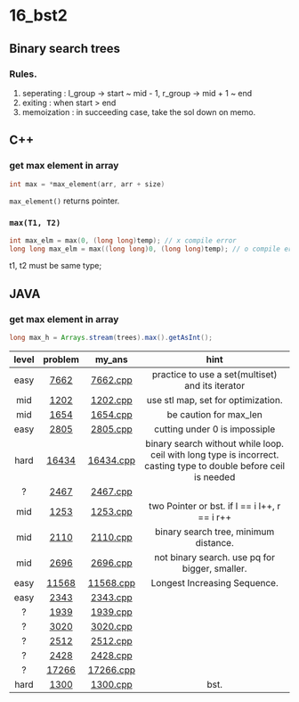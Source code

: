 # 16_bst2

## Binary search trees
### Rules.
1. seperating : l_group -> start ~ mid - 1, r_group -> mid + 1 ~ end
2. exiting : when start > end
3. memoization : in succeeding case, take the sol down on memo.

## C++
### get max element in array
```c++
int max = *max_element(arr, arr + size)
```
`max_element()` returns pointer.
### `max(T1, T2)`
```c++
int max_elm = max(0, (long long)temp); // x compile error
long long max_elm = max((long long)0, (long long)temp); // o compile error
```
t1, t2 must be same type;

## JAVA
### get max element in array
```java
long max_h = Arrays.stream(trees).max().getAsInt();
```

| level | problem | my_ans | hint |
| :--: | :--: | :--: | :--: |
| easy | [7662](https://www.acmicpc.net/problem/7662) | [7662.cpp](./7662/7662.cpp) | practice to use a set(multiset) and its iterator |
| mid | [1202](https://www.acmicpc.net/problem/1202) | [1202.cpp](./1202/1202.cpp) | use stl map, set for optimization. |
| mid | [1654](https://www.acmicpc.net/problem/1654) | [1654.cpp](./1654/1654.cpp) | be caution for max_len |
| easy | [2805](https://www.acmicpc.net/problem/2805) | [2805.cpp](./2805/2805.cpp) | cutting under 0 is impossiple |
| hard | [16434](https://www.acmicpc.net/problem/16434) | [16434.cpp](./16434/16434.cpp) | binary search without while loop. ceil with long type is incorrect. casting type to double before ceil is needed |
| ? | [2467](https://www.acmicpc.net/problem/2467) | [2467.cpp](./2467/2467.cpp) |  |
| mid | [1253](https://www.acmicpc.net/problem/1253) | [1253.cpp](./1253/1253.cpp) | two Pointer or bst. if l == i l++, r == i r++ |
| mid | [2110](https://www.acmicpc.net/problem/2110) | [2110.cpp](./2110/2110.cpp) | binary search tree, minimum distance. |
| mid | [2696](https://www.acmicpc.net/problem/2696) | [2696.cpp](./2696/2696.cpp) | not binary search. use pq for bigger, smaller. |
| easy | [11568](https://www.acmicpc.net/problem/11568) | [11568.cpp](./11568/11568.cpp) | Longest Increasing Sequence. |
| easy | [2343](https://www.acmicpc.net/problem/2343) | [2343.cpp](./2343/2343.cpp) |  |
| ? | [1939](https://www.acmicpc.net/problem/1939) | [1939.cpp](./1939/1939.cpp) |  |
| ? | [3020](https://www.acmicpc.net/problem/3020) | [3020.cpp](./3020/3020.cpp) |  |
| ? | [2512](https://www.acmicpc.net/problem/2512) | [2512.cpp](./2512/2512.cpp) |  |
| ? | [2428](https://www.acmicpc.net/problem/2428) | [2428.cpp](./2428/2428.cpp) |  |
| ? | [17266](https://www.acmicpc.net/problem/17266) | [17266.cpp](./17266/17266.cpp) |  |
| hard | [1300](https://www.acmicpc.net/problem/1300) | [1300.cpp](./1300/1300.cpp) | bst. |
